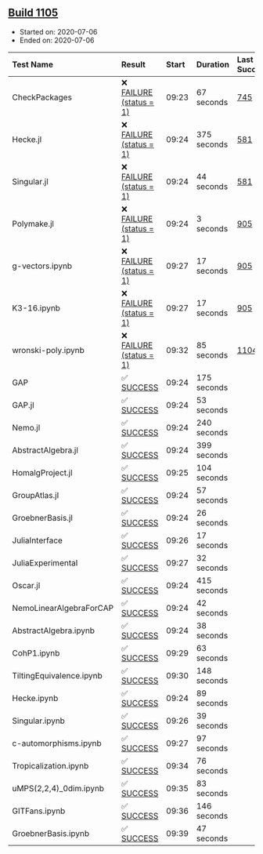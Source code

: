 ## [Build 1105](https://oscarci.mathematik.uni-kl.de/job/oscar-julia-1.4/1105/)

* Started on: 2020-07-06
* Ended on: 2020-07-06

| Test Name    | Result | Start | Duration | Last Success | First Failure |
|:-------------|:-------|:------|:---------|:-------------|:--------------|
| CheckPackages | ❌ [FAILURE (status = 1)](https://oscarci.mathematik.uni-kl.de/job/oscar-julia-1.4/1105/artifact/logs/build-1105/CheckPackages.log) | 09:23 | 67 seconds | [745](https://oscarci.mathematik.uni-kl.de/job/oscar-julia-1.4/745/) | [746](https://oscarci.mathematik.uni-kl.de/job/oscar-julia-1.4/746/) |
| Hecke.jl | ❌ [FAILURE (status = 1)](https://oscarci.mathematik.uni-kl.de/job/oscar-julia-1.4/1105/artifact/logs/build-1105/Hecke.jl.log) | 09:24 | 375 seconds | [581](https://oscarci.mathematik.uni-kl.de/job/oscar-julia-1.4/581/) | [582](https://oscarci.mathematik.uni-kl.de/job/oscar-julia-1.4/582/) |
| Singular.jl | ❌ [FAILURE (status = 1)](https://oscarci.mathematik.uni-kl.de/job/oscar-julia-1.4/1105/artifact/logs/build-1105/Singular.jl.log) | 09:24 | 44 seconds | [581](https://oscarci.mathematik.uni-kl.de/job/oscar-julia-1.4/581/) | [582](https://oscarci.mathematik.uni-kl.de/job/oscar-julia-1.4/582/) |
| Polymake.jl | ❌ [FAILURE (status = 1)](https://oscarci.mathematik.uni-kl.de/job/oscar-julia-1.4/1105/artifact/logs/build-1105/Polymake.jl.log) | 09:24 | 3 seconds | [905](https://oscarci.mathematik.uni-kl.de/job/oscar-julia-1.4/905/) | [907](https://oscarci.mathematik.uni-kl.de/job/oscar-julia-1.4/907/) |
| g-vectors.ipynb | ❌ [FAILURE (status = 1)](https://oscarci.mathematik.uni-kl.de/job/oscar-julia-1.4/1105/artifact/logs/build-1105/g-vectors.ipynb.log) | 09:27 | 17 seconds | [905](https://oscarci.mathematik.uni-kl.de/job/oscar-julia-1.4/905/) | [907](https://oscarci.mathematik.uni-kl.de/job/oscar-julia-1.4/907/) |
| K3-16.ipynb | ❌ [FAILURE (status = 1)](https://oscarci.mathematik.uni-kl.de/job/oscar-julia-1.4/1105/artifact/logs/build-1105/K3-16.ipynb.log) | 09:27 | 17 seconds | [905](https://oscarci.mathematik.uni-kl.de/job/oscar-julia-1.4/905/) | [907](https://oscarci.mathematik.uni-kl.de/job/oscar-julia-1.4/907/) |
| wronski-poly.ipynb | ❌ [FAILURE (status = 1)](https://oscarci.mathematik.uni-kl.de/job/oscar-julia-1.4/1105/artifact/logs/build-1105/wronski-poly.ipynb.log) | 09:32 | 85 seconds | [1104](https://oscarci.mathematik.uni-kl.de/job/oscar-julia-1.4/1104/) | [1105](https://oscarci.mathematik.uni-kl.de/job/oscar-julia-1.4/1105/) |
| GAP | ✅ [SUCCESS](https://oscarci.mathematik.uni-kl.de/job/oscar-julia-1.4/1105/artifact/logs/build-1105/GAP.log) | 09:24 | 175 seconds |  |  |
| GAP.jl | ✅ [SUCCESS](https://oscarci.mathematik.uni-kl.de/job/oscar-julia-1.4/1105/artifact/logs/build-1105/GAP.jl.log) | 09:24 | 53 seconds |  |  |
| Nemo.jl | ✅ [SUCCESS](https://oscarci.mathematik.uni-kl.de/job/oscar-julia-1.4/1105/artifact/logs/build-1105/Nemo.jl.log) | 09:24 | 240 seconds |  |  |
| AbstractAlgebra.jl | ✅ [SUCCESS](https://oscarci.mathematik.uni-kl.de/job/oscar-julia-1.4/1105/artifact/logs/build-1105/AbstractAlgebra.jl.log) | 09:24 | 399 seconds |  |  |
| HomalgProject.jl | ✅ [SUCCESS](https://oscarci.mathematik.uni-kl.de/job/oscar-julia-1.4/1105/artifact/logs/build-1105/HomalgProject.jl.log) | 09:25 | 104 seconds |  |  |
| GroupAtlas.jl | ✅ [SUCCESS](https://oscarci.mathematik.uni-kl.de/job/oscar-julia-1.4/1105/artifact/logs/build-1105/GroupAtlas.jl.log) | 09:24 | 57 seconds |  |  |
| GroebnerBasis.jl | ✅ [SUCCESS](https://oscarci.mathematik.uni-kl.de/job/oscar-julia-1.4/1105/artifact/logs/build-1105/GroebnerBasis.jl.log) | 09:24 | 26 seconds |  |  |
| JuliaInterface | ✅ [SUCCESS](https://oscarci.mathematik.uni-kl.de/job/oscar-julia-1.4/1105/artifact/logs/build-1105/JuliaInterface.log) | 09:26 | 17 seconds |  |  |
| JuliaExperimental | ✅ [SUCCESS](https://oscarci.mathematik.uni-kl.de/job/oscar-julia-1.4/1105/artifact/logs/build-1105/JuliaExperimental.log) | 09:27 | 32 seconds |  |  |
| Oscar.jl | ✅ [SUCCESS](https://oscarci.mathematik.uni-kl.de/job/oscar-julia-1.4/1105/artifact/logs/build-1105/Oscar.jl.log) | 09:24 | 415 seconds |  |  |
| NemoLinearAlgebraForCAP | ✅ [SUCCESS](https://oscarci.mathematik.uni-kl.de/job/oscar-julia-1.4/1105/artifact/logs/build-1105/NemoLinearAlgebraForCAP.log) | 09:24 | 42 seconds |  |  |
| AbstractAlgebra.ipynb | ✅ [SUCCESS](https://oscarci.mathematik.uni-kl.de/job/oscar-julia-1.4/1105/artifact/logs/build-1105/AbstractAlgebra.ipynb.log) | 09:24 | 38 seconds |  |  |
| CohP1.ipynb | ✅ [SUCCESS](https://oscarci.mathematik.uni-kl.de/job/oscar-julia-1.4/1105/artifact/logs/build-1105/CohP1.ipynb.log) | 09:29 | 63 seconds |  |  |
| TiltingEquivalence.ipynb | ✅ [SUCCESS](https://oscarci.mathematik.uni-kl.de/job/oscar-julia-1.4/1105/artifact/logs/build-1105/TiltingEquivalence.ipynb.log) | 09:30 | 148 seconds |  |  |
| Hecke.ipynb | ✅ [SUCCESS](https://oscarci.mathematik.uni-kl.de/job/oscar-julia-1.4/1105/artifact/logs/build-1105/Hecke.ipynb.log) | 09:24 | 89 seconds |  |  |
| Singular.ipynb | ✅ [SUCCESS](https://oscarci.mathematik.uni-kl.de/job/oscar-julia-1.4/1105/artifact/logs/build-1105/Singular.ipynb.log) | 09:26 | 39 seconds |  |  |
| c-automorphisms.ipynb | ✅ [SUCCESS](https://oscarci.mathematik.uni-kl.de/job/oscar-julia-1.4/1105/artifact/logs/build-1105/c-automorphisms.ipynb.log) | 09:27 | 97 seconds |  |  |
| Tropicalization.ipynb | ✅ [SUCCESS](https://oscarci.mathematik.uni-kl.de/job/oscar-julia-1.4/1105/artifact/logs/build-1105/Tropicalization.ipynb.log) | 09:34 | 76 seconds |  |  |
| uMPS(2,2,4)_0dim.ipynb | ✅ [SUCCESS](https://oscarci.mathematik.uni-kl.de/job/oscar-julia-1.4/1105/artifact/logs/build-1105/uMPS-2-2-4-_0dim.ipynb.log) | 09:35 | 83 seconds |  |  |
| GITFans.ipynb | ✅ [SUCCESS](https://oscarci.mathematik.uni-kl.de/job/oscar-julia-1.4/1105/artifact/logs/build-1105/GITFans.ipynb.log) | 09:36 | 146 seconds |  |  |
| GroebnerBasis.ipynb | ✅ [SUCCESS](https://oscarci.mathematik.uni-kl.de/job/oscar-julia-1.4/1105/artifact/logs/build-1105/GroebnerBasis.ipynb.log) | 09:39 | 47 seconds |  |  |
